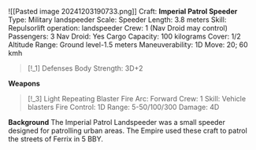 ![[Pasted image 20241203190733.png]]
Craft: **Imperial Patrol Speeder**
Type: Military landspeeder
Scale: Speeder
Length: 3.8 meters
Skill: Repulsorlift operation: landspeeder
Crew: 1 (Nav Droid may control)
Passengers: 3
Nav Droid: Yes
Cargo Capacity: 100 kilograms
Cover: 1/2
Altitude Range: Ground level-1.5 meters
Maneuverability: 1D
Move: 20; 60 kmh

> [!_1] Defenses
> Body Strength: 3D+2

**Weapons**
> [!_3] Light Repeating Blaster
> Fire Arc: Forward
> Crew: 1
> Skill: Vehicle blasters
> Fire Control: 1D
> Range: 5-50/100/300
> Damage: 4D

**Background**
The Imperial Patrol Landspeeder was a small speeder designed for patrolling urban areas. The Empire used these craft to patrol the streets of Ferrix in 5 BBY. 
